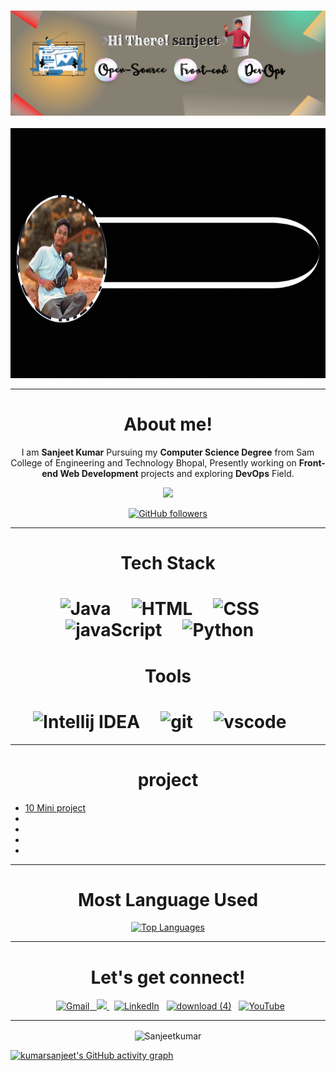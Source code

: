 <h3><p align="center"> <img src="https://github.com/Kumarsanjeet1/Kumarsanjeet1/blob/main/banner.png" alt="SanjeetKumar" /> </p></h3>

<img src="profile1.gif" alt="profile_photo_&_name" style="width:1500px;height:400px">


<hr>

<div align="center">

#  About me!

<p>I am <b>Sanjeet Kumar</B> Pursuing my <b>Computer Science Degree</b> from Sam College of Engineering and Technology Bhopal, Presently working on <b>Front-end Web Development</b> projects and exploring <b>DevOps</b> Field.  </p>


<a href="https://www.twitter.com/Krsanjeets" target="_blank" rel="noreferrer"><img
src="https://img.shields.io/twitter/follow/Krsanjeets?logo=twitter&style=for-the-badge&color=0891b2&labelColor=1c1917"
/></a>


[![GitHub followers](https://img.shields.io/github/followers/kumarsanjeet1.svg?style=social&label=Follow)](https://github.com/kumarsanjeet1?tab=followers)

</div>


 <hr>  

   

<div align="center">
   
   # Tech Stack
</div>

<h1 align ="center" >
<img alt =" Java" src = "https://img.shields.io/badge/java-%23ED8B00.svg?&style=for-the-badge&logo=java&logoColor=white"/> &nbsp; &nbsp;
<img alt =" HTML" src = "https://img.shields.io/badge/html5-%23E34F26.svg?&style=for-the-badge&logo=html5&logoColor=white"/>   &nbsp; &nbsp;
<img alt =" CSS" src = "https://img.shields.io/badge/css3-%231572B6.svg?&style=for-the-badge&logo=css3&logoColor=white" />   &nbsp; &nbsp;
<img alt =" javaScript" src = "https://img.shields.io/badge/javascript-%23323330.svg?&style=for-the-badge&logo=javascript&logoColor=%23F7DF1E"/>   &nbsp; &nbsp;
<img alt =" Python" src = "https://img.shields.io/badge/python-%2314354C.svg?style=for-the-badge&logo=python&logoColor=white"/>   &nbsp; &nbsp;

</h1>

<div align="center">
   
   # Tools
</div>

<h1 align ="center" >
<img alt =" Intellij IDEA" src = "https://img.shields.io/badge/IntelliJIDEA-000000.svg?style=for-the-badge&logo=intellij-idea&logoColor=white"/>   &nbsp; &nbsp;
<img alt =" git" src = "https://img.shields.io/badge/Git-F05032?style=for-the-badge&logo=git&logoColor=white" />   &nbsp; &nbsp;
<img alt =" vscode" src = "https://img.shields.io/badge/Visual_Studio_Code-0078D4?style=for-the-badge&logo=visual%20studio%20code&logoColor=white"/>   &nbsp; &nbsp;

</h1>

<hr>

<div align="center">


   
# project

</div>

* [10 Mini project](https://github.com/Kumarsanjeet1/10_Mini_project)
*
*
*
*

   
   
   
   
<div align="center">
   
<hr>

# Most Language Used  
   
<a href="https://github.com/kumarsanjeet1" align="left"><img src="https://github-readme-stats.vercel.app/api/top-langs/?username=kumarsanjeet1&langs_count=10&title_color=0891b2&text_color=ffffff&icon_color=0891b2&bg_color=1c1917&hide_border=true&locale=en&custom_title=Top%20%Languages" alt="Top Languages" /></a>
   
<hr>
</div>






<div align="center">

# Let's get connect!
 &nbsp; <a href="mailto:1sanjeetkumar13@gmail.com"><img  alt="Gmail" src="https://img.shields.io/badge/Gmail-D14836?style=for-the-badge&logo=gmail&logoColor=white" />
 &nbsp; <a href="https://twitter.com/Krsanjeets"> <img src="https://img.shields.io/badge/twitter-%2300acee.svg?&style=for-the-badge&logo=twitter&logoColor=white&alt=twitter" /> </a>
 &nbsp; <a href="https://www.linkedin.com/in/sanjeet-kumar-86a418203" target="_blank"> <img alt="LinkedIn" src="https://img.shields.io/badge/linkedin%20-%230077B5.svg?&style=for-the-badge&logo=linkedin&logoColor=white" /></a>
 &nbsp; <a href="https://www.instagram.com/krsanjeets/" target="_blank">![download (4)](https://user-images.githubusercontent.com/89514486/188952790-dad06e1d-c283-406e-b6c0-72dd4f2e19ae.png)</a>
 &nbsp;  <a href="https://www.youtube.com/channel/UCdScIJIGSBjckyLeONw6_EA" target="_blank"> <img alt="YouTube" src="https://img.shields.io/badge/Youtube-%23FF0000.svg?style=for-the-badge&logo=YouTube&logoColor=white" /></a>

</div>




<hr>








</tr>





<div align="center">
<p><img align="center" src="https://github-readme-streak-stats.herokuapp.com/?user=kumarsanjeet1&theme=dark" alt="Sanjeetkumar" /></p>

</div>



[![kumarsanjeet's GitHub activity graph](https://activity-graph.herokuapp.com/graph?username=kumarsanjeet1&theme=xcode)](https://git.io/kumarsanjeet1)







